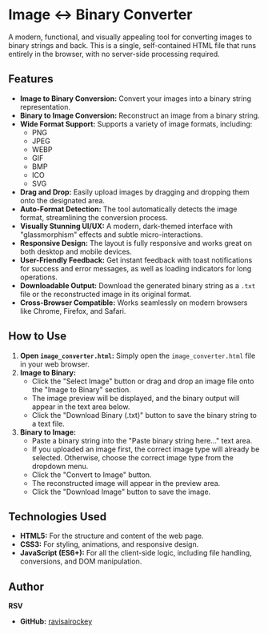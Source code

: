 # Image &harr; Binary Converter

A modern, functional, and visually appealing tool for converting images to binary strings and back. This is a single, self-contained HTML file that runs entirely in the browser, with no server-side processing required.

## Features

*   **Image to Binary Conversion:** Convert your images into a binary string representation.
*   **Binary to Image Conversion:** Reconstruct an image from a binary string.
*   **Wide Format Support:** Supports a variety of image formats, including:
    *   PNG
    *   JPEG
    *   WEBP
    *   GIF
    *   BMP
    *   ICO
    *   SVG
*   **Drag and Drop:** Easily upload images by dragging and dropping them onto the designated area.
*   **Auto-Format Detection:** The tool automatically detects the image format, streamlining the conversion process.
*   **Visually Stunning UI/UX:** A modern, dark-themed interface with "glassmorphism" effects and subtle micro-interactions.
*   **Responsive Design:** The layout is fully responsive and works great on both desktop and mobile devices.
*   **User-Friendly Feedback:** Get instant feedback with toast notifications for success and error messages, as well as loading indicators for long operations.
*   **Downloadable Output:** Download the generated binary string as a `.txt` file or the reconstructed image in its original format.
*   **Cross-Browser Compatible:** Works seamlessly on modern browsers like Chrome, Firefox, and Safari.

## How to Use

1.  **Open `image_converter.html`:** Simply open the `image_converter.html` file in your web browser.
2.  **Image to Binary:**
    *   Click the "Select Image" button or drag and drop an image file onto the "Image to Binary" section.
    *   The image preview will be displayed, and the binary output will appear in the text area below.
    *   Click the "Download Binary (.txt)" button to save the binary string to a text file.
3.  **Binary to Image:**
    *   Paste a binary string into the "Paste binary string here..." text area.
    *   If you uploaded an image first, the correct image type will already be selected. Otherwise, choose the correct image type from the dropdown menu.
    *   Click the "Convert to Image" button.
    *   The reconstructed image will appear in the preview area.
    *   Click the "Download Image" button to save the image.

## Technologies Used

*   **HTML5:** For the structure and content of the web page.
*   **CSS3:** For styling, animations, and responsive design.
*   **JavaScript (ES6+):** For all the client-side logic, including file handling, conversions, and DOM manipulation.

## Author

**RSV**

*   **GitHub:** [ravisairockey](https://github.com/ravisairockey)
